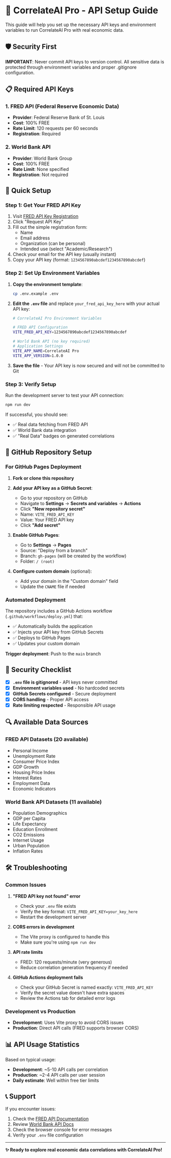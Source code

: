 # 🔑 CorrelateAI Pro - API Setup Guide

This guide will help you set up the necessary API keys and environment variables to run CorrelateAI Pro with real economic data.

## 🛡️ Security First

**IMPORTANT**: Never commit API keys to version control. All sensitive data is protected through environment variables and proper .gitignore configuration.

## 📋 Required API Keys

### 1. FRED API (Federal Reserve Economic Data)
- **Provider**: Federal Reserve Bank of St. Louis
- **Cost**: 100% FREE
- **Rate Limit**: 120 requests per 60 seconds
- **Registration**: Required

### 2. World Bank API
- **Provider**: World Bank Group
- **Cost**: 100% FREE
- **Rate Limit**: None specified
- **Registration**: Not required

## 🚀 Quick Setup

### Step 1: Get Your FRED API Key

1. Visit [FRED API Key Registration](https://fred.stlouisfed.org/docs/api/api_key.html)
2. Click "Request API Key"
3. Fill out the simple registration form:
   - Name
   - Email address
   - Organization (can be personal)
   - Intended use (select "Academic/Research")
4. Check your email for the API key (usually instant)
5. Copy your API key (format: `1234567890abcdef1234567890abcdef`)

### Step 2: Set Up Environment Variables

1. **Copy the environment template**:
   ```bash
   cp .env.example .env
   ```

2. **Edit the `.env` file** and replace `your_fred_api_key_here` with your actual API key:
   ```bash
   # CorrelateAI Pro Environment Variables
   
   # FRED API Configuration
   VITE_FRED_API_KEY=1234567890abcdef1234567890abcdef
   
   # World Bank API (no key required)
   # Application Settings
   VITE_APP_NAME=CorrelateAI Pro
   VITE_APP_VERSION=1.0.0
   ```

3. **Save the file** - Your API key is now secured and will not be committed to Git

### Step 3: Verify Setup

Run the development server to test your API connection:

```bash
npm run dev
```

If successful, you should see:
- ✅ Real data fetching from FRED API
- ✅ World Bank data integration
- ✅ "Real Data" badges on generated correlations

## 🔧 GitHub Repository Setup

### For GitHub Pages Deployment

1. **Fork or clone this repository**
2. **Add your API key as a GitHub Secret**:
   - Go to your repository on GitHub
   - Navigate to **Settings** → **Secrets and variables** → **Actions**
   - Click **"New repository secret"**
   - Name: `VITE_FRED_API_KEY`
   - Value: Your FRED API key
   - Click **"Add secret"**

3. **Enable GitHub Pages**:
   - Go to **Settings** → **Pages**
   - Source: "Deploy from a branch"
   - Branch: `gh-pages` (will be created by the workflow)
   - Folder: `/ (root)`

4. **Configure custom domain** (optional):
   - Add your domain in the "Custom domain" field
   - Update the `CNAME` file if needed

### Automated Deployment

The repository includes a GitHub Actions workflow (`.github/workflows/deploy.yml`) that:

- ✅ Automatically builds the application
- ✅ Injects your API key from GitHub Secrets
- ✅ Deploys to GitHub Pages
- ✅ Updates your custom domain

**Trigger deployment**: Push to the `main` branch

## 🚨 Security Checklist

- [x] **`.env` file is gitignored** - API keys never committed
- [x] **Environment variables used** - No hardcoded secrets
- [x] **GitHub Secrets configured** - Secure deployment
- [x] **CORS handling** - Proper API access
- [x] **Rate limiting respected** - Responsible API usage

## 🔍 Available Data Sources

### FRED API Datasets (20 available)
- Personal Income
- Unemployment Rate
- Consumer Price Index
- GDP Growth
- Housing Price Index
- Interest Rates
- Employment Data
- Economic Indicators

### World Bank API Datasets (11 available)
- Population Demographics
- GDP per Capita
- Life Expectancy
- Education Enrollment
- CO2 Emissions
- Internet Usage
- Urban Population
- Inflation Rates

## 🛠️ Troubleshooting

### Common Issues

1. **"FRED API key not found" error**
   - Check your `.env` file exists
   - Verify the key format: `VITE_FRED_API_KEY=your_key_here`
   - Restart the development server

2. **CORS errors in development**
   - The Vite proxy is configured to handle this
   - Make sure you're using `npm run dev`

3. **API rate limits**
   - FRED: 120 requests/minute (very generous)
   - Reduce correlation generation frequency if needed

4. **GitHub Actions deployment fails**
   - Check your GitHub Secret is named exactly: `VITE_FRED_API_KEY`
   - Verify the secret value doesn't have extra spaces
   - Review the Actions tab for detailed error logs

### Development vs Production

- **Development**: Uses Vite proxy to avoid CORS issues
- **Production**: Direct API calls (FRED supports browser CORS)

## 📊 API Usage Statistics

Based on typical usage:
- **Development**: ~5-10 API calls per correlation
- **Production**: ~2-4 API calls per user session
- **Daily estimate**: Well within free tier limits

## 📞 Support

If you encounter issues:

1. Check the [FRED API Documentation](https://fred.stlouisfed.org/docs/api/)
2. Review [World Bank API Docs](https://datahelpdesk.worldbank.org/knowledgebase/articles/889392)
3. Check the browser console for error messages
4. Verify your `.env` file configuration

---

**✨ Ready to explore real economic data correlations with CorrelateAI Pro!**